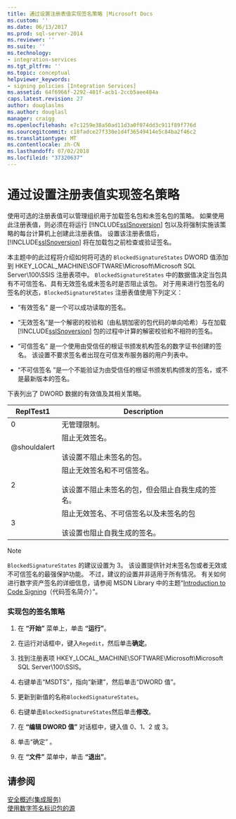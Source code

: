 ```yaml
---
title: 通过设置注册表值实现签名策略 |Microsoft Docs
ms.custom: ''
ms.date: 06/13/2017
ms.prod: sql-server-2014
ms.reviewer: ''
ms.suite: ''
ms.technology:
- integration-services
ms.tgt_pltfrm: ''
ms.topic: conceptual
helpviewer_keywords:
- signing policies [Integration Services]
ms.assetid: 64f6966f-2292-401f-acb1-2ccb5aee484a
caps.latest.revision: 27
author: douglaslms
ms.author: douglasl
manager: craigg
ms.openlocfilehash: e7c1259e38a50ad11d3a0f074dd3c911f89f776d
ms.sourcegitcommit: c18fadce27f330e1d4f36549414e5c84ba2f46c2
ms.translationtype: MT
ms.contentlocale: zh-CN
ms.lasthandoff: 07/02/2018
ms.locfileid: "37320637"
---
```

# <a name="implement-a-signing-policy-by-setting-a-registry-value"></a>通过设置注册表值实现签名策略
  使用可选的注册表值可以管理组织用于加载签名包和未签名包的策略。 如果使用此注册表值，则必须在将运行 [!INCLUDE[ssISnoversion](../includes/ssisnoversion-md.md)] 包以及将强制实施该策略的每台计算机上创建此注册表值。 设置该注册表值后， [!INCLUDE[ssISnoversion](../includes/ssisnoversion-md.md)] 将在加载包之前检查或验证签名。  
  
 本主题中的此过程将介绍如何将可选的 `BlockedSignatureStates` DWORD 值添加到 HKEY_LOCAL_MACHINE\SOFTWARE\Microsoft\Microsoft SQL Server\100\SSIS 注册表项中。 `BlockedSignatureStates` 中的数据值决定当包具有不可信签名、具有无效签名或未签名时是否阻止该包。 对于用来进行包签名的签名的状态，`BlockedSignatureStates` 注册表值使用下列定义：  
  
-   “有效签名”  是一个可以成功读取的签名。  
  
-   “无效签名”是一个解密的校验和（由私钥加密的包代码的单向哈希）与在加载 [!INCLUDE[ssISnoversion](../includes/ssisnoversion-md.md)] 包的过程中计算的解密校验和不相符的签名。  
  
-   “可信签名”  是一个使用由受信任的根证书颁发机构签名的数字证书创建的签名。 该设置不要求签名者出现在可信发布服务器的用户列表中。  
  
-   “不可信签名  ”是一个不能验证为由受信任的根证书颁发机构颁发的签名，或不是最新版本的签名。  
  
 下表列出了 DWORD 数据的有效值及其相关策略。  
  
|ReplTest1|Description|  
|-----------|-----------------|  
|0|无管理限制。|  
|@shouldalert|阻止无效签名。<br /><br /> 该设置不阻止未签名的包。|  
|2|阻止无效签名和不可信签名。<br /><br /> 该设置不阻止未签名的包，但会阻止自我生成的签名。|  
|3|阻止无效签名、不可信签名以及未签名的包<br /><br /> 该设置也阻止自我生成的签名。|  
  
> [!NOTE]  
>  `BlockedSignatureStates` 的建议设置为 3。 该设置提供针对未签名包或者无效或不可信签名的最强保护功能。 不过，建议的设置并非适用于所有情况。 有关如何进行数字资产签名的详细信息，请参阅 MSDN Library 中的主题“[Introduction to Code Signing](http://go.microsoft.com/fwlink/?LinkId=51414)（代码签名简介）”。  
  
### <a name="to-implement-a-signing-policy-for-packages"></a>实现包的签名策略  
  
1.  在 **“开始”** 菜单上，单击 **“运行”**。  
  
2.  在运行对话框中，键入`Regedit`，然后单击**确定**。  
  
3.  找到注册表项 HKEY_LOCAL_MACHINE\SOFTWARE\Microsoft\Microsoft SQL Server\100\SSIS。  
  
4.  右键单击“MSDTS”，指向“新建”，然后单击“DWORD 值”。  
  
5.  更新到新值的名称`BlockedSignatureStates`。  
  
6.  右键单击`BlockedSignatureStates`然后单击**修改**。  
  
7.  在 **“编辑 DWORD 值”** 对话框中，键入值 0、1、2 或 3。  
  
8.  单击“确定” 。  
  
9. 在 **“文件”** 菜单中，单击 **“退出”**。  
  
## <a name="see-also"></a>请参阅  
 [安全概述&#40;集成服务&#41;](security/security-overview-integration-services.md)   
 [使用数字签名标识包的源](security/identify-the-source-of-packages-with-digital-signatures.md)  
  
  
